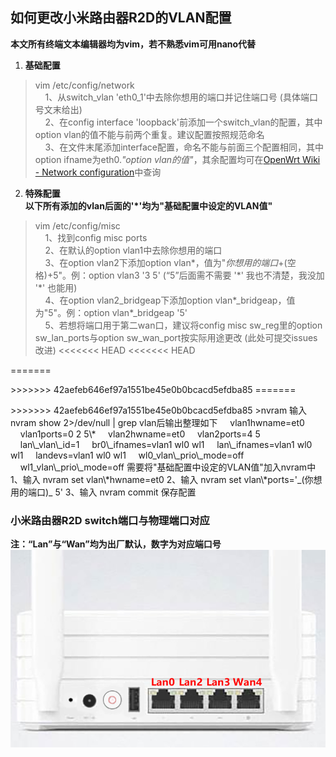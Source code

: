 ## 如何更改小米路由器R2D的VLAN配置
**本文所有终端文本编辑器均为vim，若不熟悉vim可用nano代替**
1. **基础配置**  
>vim /etc/config/network  
&nbsp;&nbsp;&nbsp;&nbsp;1、从switch_vlan 'eth0_1'中去除你想用的端口并记住端口号 (具体端口号文末给出)  
&nbsp;&nbsp;&nbsp;&nbsp;2、在config interface 'loopback'前添加一个switch\_vlan的配置，其中option vlan的值不能与前两个重复。建议配置按照规范命名  
&nbsp;&nbsp;&nbsp;&nbsp;3、在文件末尾添加interface配置，命名不能与前面三个配置相同，其中option ifname为eth0._"option vlan的值"_，其余配置均可在[OpenWrt Wiki - Network configuration](https://wiki.openwrt.org/doc/uci/network)中查询

2. **特殊配置**  
**以下所有添加的vlan后面的'*'均为"基础配置中设定的VLAN值"**
>vim /etc/config/misc  
&nbsp;&nbsp;&nbsp;&nbsp;1、找到config misc ports  
&nbsp;&nbsp;&nbsp;&nbsp;2、在默认的option vlan1中去除你想用的端口  
&nbsp;&nbsp;&nbsp;&nbsp;3、在option vlan2下添加option vlan\*，值为"_你想用的端口_+(空格)+5"。例：option vlan3 '3 5' (“5”后面需不需要 '\*' 我也不清楚，我没加 '\*' 也能用)  
&nbsp;&nbsp;&nbsp;&nbsp;4、在option vlan2_bridgeap下添加option vlan\*\_bridgeap，值为"5"。例：option vlan\*\_bridgeap '5'  
&nbsp;&nbsp;&nbsp;&nbsp;5、若想将端口用于第二wan口，建议将config misc sw\_reg里的option sw\_lan\_ports与option sw\_wan\_port按实际用途更改 (此处可提交issues改进)
<<<<<<< HEAD
<<<<<<< HEAD

=======
</p>
>>>>>>> 42aefeb646ef97a1551be45e0b0bcacd5efdba85
=======
</p>
>>>>>>> 42aefeb646ef97a1551be45e0b0bcacd5efdba85
>nvram  
输入nvram show 2>/dev/null | grep vlan后输出整理如下  
&nbsp;&nbsp;&nbsp;&nbsp;vlan1hwname=et0  
&nbsp;&nbsp;&nbsp;&nbsp;vlan1ports=0 2 5\*  
&nbsp;&nbsp;&nbsp;&nbsp;vlan2hwname=et0  
&nbsp;&nbsp;&nbsp;&nbsp;vlan2ports=4 5  
&nbsp;&nbsp;&nbsp;&nbsp;lan\_vlan\_id=1  
&nbsp;&nbsp;&nbsp;&nbsp;br0\_ifnames=vlan1 wl0 wl1  
&nbsp;&nbsp;&nbsp;&nbsp;lan\_ifnames=vlan1 wl0 wl1   
&nbsp;&nbsp;&nbsp;&nbsp;landevs=vlan1 wl0 wl1  
&nbsp;&nbsp;&nbsp;&nbsp;wl0_vlan\_prio\_mode=off  
&nbsp;&nbsp;&nbsp;&nbsp;wl1_vlan\_prio\_mode=off  
需要将"基础配置中设定的VLAN值"加入nvram中  
1、输入 nvram set vlan\*hwname=et0  
2、输入 nvram set vlan\*ports='_(你想用的端口)_ 5'  
3、输入 nvram commit 保存配置

### 小米路由器R2D switch端口与物理端口对应
**注：“Lan”与“Wan”均为出厂默认，数字为对应端口号**  
![MiRother2-switch](https://raw.githubusercontent.com/BoringCat/MyLog/master/Picture/MiRother/MiRother2-switch.png)
